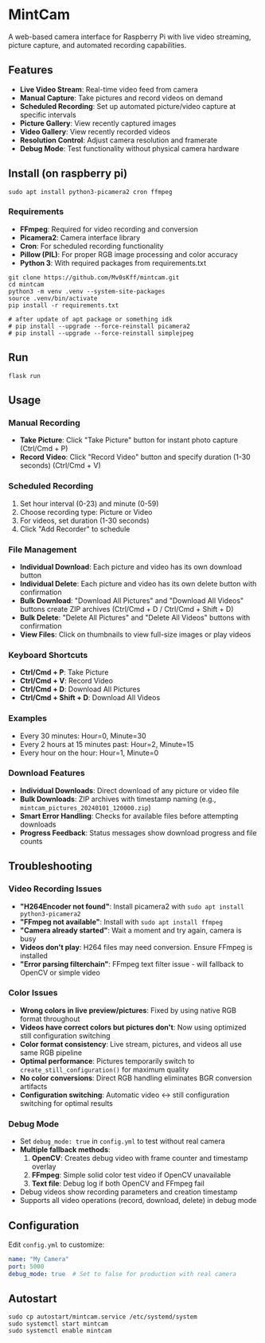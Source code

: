 # MintCam

A web-based camera interface for Raspberry Pi with live video streaming, picture capture, and automated recording capabilities.

## Features

- **Live Video Stream**: Real-time video feed from camera
- **Manual Capture**: Take pictures and record videos on demand
- **Scheduled Recording**: Set up automated picture/video capture at specific intervals
- **Picture Gallery**: View recently captured images
- **Video Gallery**: View recently recorded videos
- **Resolution Control**: Adjust camera resolution and framerate
- **Debug Mode**: Test functionality without physical camera hardware

## Install (on raspberry pi)

```
sudo apt install python3-picamera2 cron ffmpeg
```

### Requirements
- **FFmpeg**: Required for video recording and conversion
- **Picamera2**: Camera interface library  
- **Cron**: For scheduled recording functionality
- **Pillow (PIL)**: For proper RGB image processing and color accuracy
- **Python 3**: With required packages from requirements.txt

```
git clone https://github.com/Mv0sKff/mintcam.git
cd mintcam
python3 -m venv .venv --system-site-packages
source .venv/bin/activate
pip install -r requirements.txt

# after update of apt package or something idk
# pip install --upgrade --force-reinstall picamera2
# pip install --upgrade --force-reinstall simplejpeg
```

## Run
```
flask run
```

## Usage

### Manual Recording
- **Take Picture**: Click "Take Picture" button for instant photo capture (Ctrl/Cmd + P)
- **Record Video**: Click "Record Video" button and specify duration (1-30 seconds) (Ctrl/Cmd + V)

### Scheduled Recording
1. Set hour interval (0-23) and minute (0-59)
2. Choose recording type: Picture or Video
3. For videos, set duration (1-30 seconds)
4. Click "Add Recorder" to schedule

### File Management
- **Individual Download**: Each picture and video has its own download button
- **Individual Delete**: Each picture and video has its own delete button with confirmation
- **Bulk Download**: "Download All Pictures" and "Download All Videos" buttons create ZIP archives (Ctrl/Cmd + D / Ctrl/Cmd + Shift + D)
- **Bulk Delete**: "Delete All Pictures" and "Delete All Videos" buttons with confirmation
- **View Files**: Click on thumbnails to view full-size images or play videos

### Keyboard Shortcuts
- **Ctrl/Cmd + P**: Take Picture
- **Ctrl/Cmd + V**: Record Video
- **Ctrl/Cmd + D**: Download All Pictures
- **Ctrl/Cmd + Shift + D**: Download All Videos

### Examples
- Every 30 minutes: Hour=0, Minute=30
- Every 2 hours at 15 minutes past: Hour=2, Minute=15
- Every hour on the hour: Hour=1, Minute=0

### Download Features
- **Individual Downloads**: Direct download of any picture or video file
- **Bulk Downloads**: ZIP archives with timestamp naming (e.g., `mintcam_pictures_20240101_120000.zip`)
- **Smart Error Handling**: Checks for available files before attempting downloads
- **Progress Feedback**: Status messages show download progress and file counts

## Troubleshooting

### Video Recording Issues
- **"H264Encoder not found"**: Install picamera2 with `sudo apt install python3-picamera2`
- **"FFmpeg not available"**: Install with `sudo apt install ffmpeg`
- **"Camera already started"**: Wait a moment and try again, camera is busy
- **Videos don't play**: H264 files may need conversion. Ensure FFmpeg is installed
- **"Error parsing filterchain"**: FFmpeg text filter issue - will fallback to OpenCV or simple video

### Color Issues
- **Wrong colors in live preview/pictures**: Fixed by using native RGB format throughout
- **Videos have correct colors but pictures don't**: Now using optimized still configuration switching
- **Color format consistency**: Live stream, pictures, and videos all use same RGB pipeline
- **Optimal performance**: Pictures temporarily switch to `create_still_configuration()` for maximum quality
- **No color conversions**: Direct RGB handling eliminates BGR conversion artifacts
- **Configuration switching**: Automatic video ↔ still configuration switching for optimal results

### Debug Mode
- Set `debug_mode: true` in `config.yml` to test without real camera
- **Multiple fallback methods**:
  1. **OpenCV**: Creates debug video with frame counter and timestamp overlay
  2. **FFmpeg**: Simple solid color test video if OpenCV unavailable
  3. **Text file**: Debug log if both OpenCV and FFmpeg fail
- Debug videos show recording parameters and creation timestamp
- Supports all video operations (record, download, delete) in debug mode

## Configuration

Edit `config.yml` to customize:
```yaml
name: "My Camera"
port: 5000
debug_mode: true  # Set to false for production with real camera
```

## Autostart
```
sudo cp autostart/mintcam.service /etc/systemd/system
sudo systemctl start mintcam
sudo systemctl enable mintcam
```
